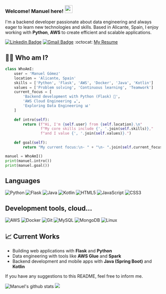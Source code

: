 
### Welcome! Manuel here! <img src="https://media.giphy.com/media/hvRJCLFzcasrR4ia7z/giphy.gif" width="25px">

I'm a backend developer passionate about data engineering and always eager to learn new technologies and skills. Based in Alicante, Spain, I enjoy working with **Python**, **AWS** to create efficient and scalable applications.

[![Linkedin Badge](https://img.shields.io/badge/-manuelgomcan-blue?style=flat-square&logo=Linkedin&logoColor=white&link=https://www.linkedin.com/in/manuelgomcan)](https://www.linkedin.com/in/manuelgomcan) [![Gmail Badge](https://img.shields.io/badge/-manuelgomezcandelas@gmail.com-c14438?style=flat-square&logo=Gmail&logoColor=white&link=mailto:manuelgomezcandelas@gmail.com)](mailto:manuelgomezcandelas@gmail.com)
:octocat: [My Resume]([https://drive.google.com/file/d/1r12H21TzxERUdxrNbbqBRdv1hQOcU2ko/view?usp=sharing](https://drive.google.com/file/d/17ASXq1KZVOJylW7Xvs48MVYbW-3HU2gv/view?usp=sharing))

## 👨‍💻 Who am I?
```python
class WhoAmI:
    user = 'Manuel Gómez'
    location = 'Alicante, Spain'
    skills = ['Python', 'Flask', 'AWS', 'Docker', 'Java', 'Kotlin']
    values = ['Problem solving', 'Continuous learning', 'Teamwork']
    current_focus = [
        'Backend development with Python (Flask) 🐍',
        'AWS Cloud Engineering ☁️',
        'Exploring Data Engineering 📊'
    ]
    
    def intro(self):
        return (f"Hi, I'm {self.user} from {self.location}.\n"
                f"My core skills include {', '.join(self.skills)},"
                f"and I value {', '.join(self.values)}.")
    
    def goal(self):
        return "My current focus:\n- " + "\n- ".join(self.current_focus)

manuel = WhoAmI()
print(manuel.intro())
print(manuel.goal())
```

## Languages
![Python](https://img.shields.io/badge/python-3670A0?style=for-the-badge&logo=python&logoColor=ffdd54)
![Flask](https://img.shields.io/badge/flask-%23000.svg?style=for-the-badge&logo=flask&logoColor=white)
![Java](https://img.shields.io/badge/java-%23ED8B00.svg?style=for-the-badge&logo=openjdk&logoColor=white)
![Kotlin](https://img.shields.io/badge/kotlin-%237F52FF.svg?style=for-the-badge&logo=kotlin&logoColor=white)
![HTML5](https://img.shields.io/badge/html5-%23E34F26.svg?style=for-the-badge&logo=html5&logoColor=white)
![JavaScript](https://img.shields.io/badge/javascript-%23323330.svg?style=for-the-badge&logo=javascript&logoColor=%23F7DF1E)
![CSS3](https://img.shields.io/badge/css3-%231572B6.svg?style=for-the-badge&logo=css3&logoColor=white)

## Development tools, cloud...
![AWS](https://img.shields.io/badge/AWS-%23FF9900.svg?style=for-the-badge&logo=amazon-aws&logoColor=white)
![Docker](https://img.shields.io/badge/docker-%230db7ed.svg?style=for-the-badge&logo=docker&logoColor=white)
![Git](https://img.shields.io/badge/git-%23F05033.svg?style=for-the-badge&logo=git&logoColor=white)
![MySQL](https://img.shields.io/badge/mysql-4479A1.svg?style=for-the-badge&logo=mysql&logoColor=white)
![MongoDB](https://img.shields.io/badge/MongoDB-%234ea94b.svg?style=for-the-badge&logo=mongodb&logoColor=white)
![Linux](https://img.shields.io/badge/Linux-FCC624?style=for-the-badge&logo=linux&logoColor=black)

## 📈 Current Works
- Building web applications with **Flask** and **Python**
- Data engineering with tools like **AWS Glue** and **Spark**
- Backend development and mobile apps with **Java (Spring Boot)** and **Kotlin** 

 
If you have any suggestions to this README, feel free to inform me.
    
![Manuel's github stats](https://github-readme-stats.vercel.app/api?username=manuelgomcan&show_icons=true&hide=[%22issues%22])
<img src = "https://github-readme-stats.vercel.app/api/top-langs/?username=manuelgomcan&layout=compact">

<!---
Credits: [MarikIshtar007](https://github.com/MarikIshtar007)

Last Edited on: 18/12/2020
manuelgomcan/manuelgomcan is a ✨ special ✨ repository because its `README.md` (this file) appears on your GitHub profile.
You can click the Preview link to take a look at your changes.
--->
